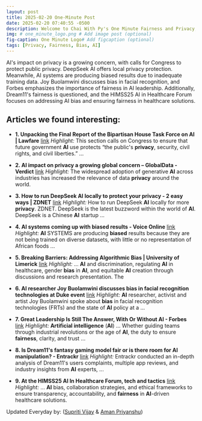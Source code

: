 ```yaml
---
layout: post
title: 2025-02-20 One-Minute Post
date: 2025-02-20 07:40:55 -0500
description: Welcome to Chai With Py's One Minute Fairness and Privacy, which aims to provide you the current happenings in the world of Fairness, Privacy, and AI.
img: # one_minute_logo.png # Add image post (optional)
fig-caption: One Minute Logo# Add figcaption (optional)
tags: [Privacy, Fairness, Bias, AI]
---
```


AI's impact on privacy is a growing concern, with calls for Congress to protect public privacy. DeepSeek AI offers local privacy protection. Meanwhile, AI systems are producing biased results due to inadequate training data. Joy Buolamwini discusses bias in facial recognition, and Forbes emphasizes the importance of fairness in AI leadership. Additionally, Dream11's fairness is questioned, and the HIMSS25 AI in Healthcare Forum focuses on addressing AI bias and ensuring fairness in healthcare solutions.

## Articles we found interesting:

- **1. Unpacking the Final Report of the Bipartisan House Task Force on <b>AI</b> | Lawfare** [link](https://www.lawfaremedia.org/article/unpacking-the-final-report-of-the-bipartisan-house-task-force-on-ai)
_Highlight:_ This section calls on Congress to ensure that future government <b>AI</b> use protects “the public&#39;s <b>privacy</b>, security, civil rights, and civil liberties.”&nbsp;...

- **2. <b>AI</b> impact on <b>privacy</b> a growing global concern – GlobalData - Verdict** [link](https://www.verdict.co.uk/ai-impact-on-privacy-a-growing-global-concern-globaldata/)
_Highlight:_ The widespread adoption of generative <b>AI</b> across industries has increased the relevance of data <b>privacy</b> around the world.

- **3. How to run DeepSeek <b>AI</b> locally to protect your <b>privacy</b> - 2 easy ways | ZDNET** [link](https://www.zdnet.com/article/how-to-run-deepseek-ai-locally-to-protect-your-privacy-2-easy-ways/)
_Highlight:_ How to run DeepSeek <b>AI</b> locally for more <b>privacy</b>. ZDNET. DeepSeek is the latest buzzword within the world of <b>AI</b>. DeepSeek is a Chinese <b>AI</b> startup&nbsp;...

- **4. <b>AI</b> systems coming up with <b>biased</b> results - Voice Online** [link](https://www.voice-online.co.uk/lifestyle/2025/02/19/ai-systems-coming-up-with-biased-results/)
_Highlight:_ <b>AI</b> SYSTEMS are producing <b>biased</b> results because they are not being trained on diverse datasets, with little or no representation of African foods&nbsp;...

- **5. Breaking Barriers: Addressing Algorithmic <b>Bias</b> | University of Limerick** [link](https://ul.ie/limerick-dcrc/events/breaking-barriers-addressing-algorithmic-bias)
_Highlight:_ ... <b>AI</b> and discrimination, regulating <b>AI</b> in healthcare, gender <b>bias</b> in <b>AI</b>, and equitable <b>AI</b> creation through discussions and research presentation. The

- **6. <b>AI</b> researcher Joy Buolamwini discusses <b>bias</b> in facial recognition technologies at Duke event** [link](https://www.dukechronicle.com/article/2025/02/duke-university-joy-buolamwini-artificial-intelligence-researcher-discussed-biases-in-facial-recognition-technologies-the-coded-gaze)
_Highlight:_ <b>AI</b> researcher, activist and artist Joy Buolamwini spoke about <b>bias</b> in facial recognition technologies (FRTs) and the state of <b>AI</b> policy at a&nbsp;...

- **7. Great Leadership Is Still The Answer, With Or Without <b>AI</b> - Forbes** [link](https://www.forbes.com/sites/brentgleeson/2025/02/18/great-leadership-is-still-the-answer-with-or-without-ai/)
_Highlight:_ <b>Artificial intelligence</b> (<b>AI</b>) ... Whether guiding teams through industrial revolutions or the age of <b>AI</b>, the duty to ensure <b>fairness</b>, clarity, and trust&nbsp;...

- **8. Is Dream11&#39;s fantasy gaming model <b>fair</b> or is there room for <b>AI</b> manipulation? - Entrackr** [link](https://entrackr.com/greyzone/is-dream11s-fantasy-gaming-model-fair-or-is-there-room-for-ai-manipulation-8727966)
_Highlight:_ Entrackr conducted an in-depth analysis of Dream11&#39;s users complaints, multiple app reviews, and industry insights from <b>AI</b> experts,&nbsp;...

- **9. At the HIMSS25 <b>AI</b> In Healthcare Forum, tech and tactics** [link](https://www.healthcareitnews.com/news/himss25-ai-healthcare-forum-tech-and-tactics)
_Highlight:_ ... <b>AI</b> bias, collaboration strategies, and ethical frameworks to ensure transparency, accountability, and <b>fairness</b> in <b>AI</b>-driven healthcare solutions.


Updated Everyday by: (<a href="https://supritivijay.github.io/">Supriti Vijay</a> & <a href="https://amanpriyanshu.github.io/">Aman Priyanshu</a>)
